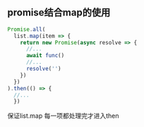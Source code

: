 ## promise结合map的使用

``` js
Promise.all(
  list.map(item => {
    return new Promise(async resolve => {
      //...
      await func()
      //...
      resolve('')
    })
  })
).then(() => {
  //...
  })
```

保证list.map 每一项都处理完才进入then